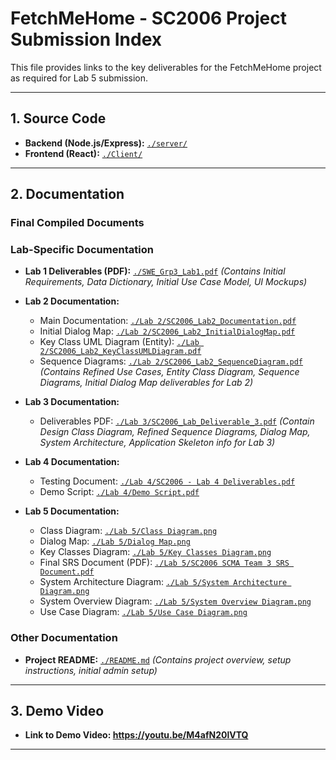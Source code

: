 # FetchMeHome - SC2006 Project Submission Index

This file provides links to the key deliverables for the FetchMeHome project as required for Lab 5 submission.

---

## 1. Source Code

*   **Backend (Node.js/Express):** [`./server/`](./server/)
*   **Frontend (React):** [`./Client/`](./Client/)

---

## 2. Documentation

### Final Compiled Documents



### Lab-Specific Documentation

*   **Lab 1 Deliverables (PDF):** [`./SWE_Grp3_Lab1.pdf`](./SWE_Grp3_Lab1.pdf)
    *(Contains Initial Requirements, Data Dictionary, Initial Use Case Model, UI Mockups)*

*   **Lab 2 Documentation:**
    *   Main Documentation: [`./Lab 2/SC2006_Lab2_Documentation.pdf`](./Lab%202/SC2006_Lab2_Documentation.pdf)
    *   Initial Dialog Map: [`./Lab 2/SC2006_Lab2_InitialDialogMap.pdf`](./Lab%202/SC2006_Lab2_InitialDialogMap.pdf)
    *   Key Class UML Diagram (Entity): [`./Lab 2/SC2006_Lab2_KeyClassUMLDiagram.pdf`](./Lab%202/SC2006_Lab2_KeyClassUMLDiagram.pdf)
    *   Sequence Diagrams: [`./Lab 2/SC2006_Lab2_SequenceDiagram.pdf`](./Lab%202/SC2006_Lab2_SequenceDiagram.pdf)
      *(Contains Refined Use Cases, Entity Class Diagram, Sequence Diagrams, Initial Dialog Map deliverables for Lab 2)*

*   **Lab 3 Documentation:**
    *   Deliverables PDF: [`./Lab 3/SC2006_Lab_Deliverable_3.pdf`](./Lab%203/SC2006_Lab_Deliverable%20_3.pdf)
      *(Contain Design Class Diagram, Refined Sequence Diagrams, Dialog Map, System Architecture, Application Skeleton info for Lab 3)*

*   **Lab 4 Documentation:**
    *   Testing Document: [`./Lab 4/SC2006 - Lab 4 Deliverables.pdf`](./Lab%204/SC2006%20-%20Lab%204%20Deliverables.pdf)
    *   Demo Script: [`./Lab 4/Demo Script.pdf`](./Lab%204/Demo%20Script%20.pdf)
 
*   **Lab 5 Documentation:**
    *   Class Diagram: [`./Lab 5/Class Diagram.png`](./Lab%205/Class%20Diagram.png)
    *   Dialog Map: [`./Lab 5/Dialog Map.png`](./Lab%205/Dialog%20Map.png)
    *   Key Classes Diagram: [`./Lab 5/Key Classes Diagram.png`](./Lab%205/Key%20Classes%20Diagram.png)
    *   Final SRS Document (PDF): [`./Lab 5/SC2006 SCMA Team 3 SRS Document.pdf`](./Lab%205/SC2006%20SCMA%20Team%203%20SRS%20Document.pdf)
    *   System Architecture Diagram: [`./Lab 5/System Architecture Diagram.png`](./Lab%205/System%20Architecture%20Diagram.png)
    *   System Overview Diagram: [`./Lab 5/System Overview Diagram.png`](./Lab%205/System%20Overview%20Diagram.png)
    *   Use Case Diagram: [`./Lab 5/Use Case Diagram.png`](./Lab%205/Use%20Case%20Diagram.png)

### Other Documentation

*   **Project README:** [`./README.md`](./README.md)
    *(Contains project overview, setup instructions, initial admin setup)*

---

## 3. Demo Video

*   **Link to Demo Video: https://youtu.be/M4afN20lVTQ**

---
